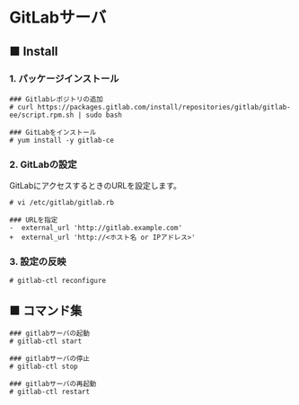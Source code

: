 # GitLabサーバ
## ■ Install
### 1. パッケージインストール
```
### Gitlabレポジトリの追加
# curl https://packages.gitlab.com/install/repositories/gitlab/gitlab-ee/script.rpm.sh | sudo bash
```
```
### GitLabをインストール
# yum install -y gitlab-ce
```
### 2. GitLabの設定
GitLabにアクセスするときのURLを設定します。
```
# vi /etc/gitlab/gitlab.rb
```
```
### URLを指定
-  external_url 'http://gitlab.example.com'
+  external_url 'http://<ホスト名 or IPアドレス>'
```
### 3. 設定の反映
```
# gitlab-ctl reconfigure
```
## ■ コマンド集
```
### gitlabサーバの起動
# gitlab-ctl start

### gitlabサーバの停止
# gitlab-ctl stop

### gitlabサーバの再起動
# gitlab-ctl restart
```
